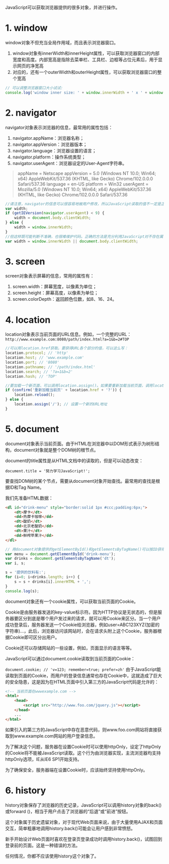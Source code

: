 JavaScript可以获取浏览器提供的很多对象，并进行操作。

# 1. window
window对象不但充当全局作用域，而且表示浏览器窗口。

1. window对象有innerWidth和innerHeight属性，可以获取浏览器窗口的内部宽度和高度。内部宽高是指除去菜单栏、工具栏、边框等占位元素后，用于显示网页的净宽高
2. 对应的，还有一个outerWidth和outerHeight属性，可以获取浏览器窗口的整个宽高
```js
// 可以调整浏览器窗口大小试试:
console.log('window inner size: ' + window.innerWidth + ' x ' + window.innerHeight);

```
# 2. navigator
navigator对象表示浏览器的信息，最常用的属性包括：

1. navigator.appName：浏览器名称；
2. navigator.appVersion：浏览器版本；
3. navigator.language：浏览器设置的语言；
4. navigator.platform：操作系统类型；
5. navigator.userAgent：浏览器设定的User-Agent字符串。

> appName = Netscape
appVersion = 5.0 (Windows NT 10.0; Win64; x64) AppleWebKit/537.36 (KHTML, like Gecko) Chrome/102.0.0.0 Safari/537.36
language = en-US
platform = Win32
userAgent = Mozilla/5.0 (Windows NT 10.0; Win64; x64) AppleWebKit/537.36 (KHTML, like Gecko) Chrome/102.0.0.0 Safari/537.36

```js
//请注意，navigator的信息可以很容易地被用户修改，所以JavaScript读取的值不一定是正确的。很多初学者为了针对不同浏览器编写不同的代码，喜欢用if判断浏览器版本，例如：
var width;
if (getIEVersion(navigator.userAgent) < 9) {
    width = document.body.clientWidth;
} else {
    width = window.innerWidth;
}
//但这样既可能判断不准确，也很难维护代码。正确的方法是充分利用JavaScript对不存在属性返回undefined的特性，直接用短路运算符||计算：
var width = window.innerWidth || document.body.clientWidth;
```

# 3. screen
screen对象表示屏幕的信息，常用的属性有：

1. screen.width：屏幕宽度，以像素为单位；
2. screen.height：屏幕高度，以像素为单位；
3. screen.colorDepth：返回颜色位数，如8、16、24。

# 4. location

location对象表示当前页面的URL信息。例如，一个完整的URL：
`http://www.example.com:8080/path/index.html?a=1&b=2#TOP`
```js
//可以用location.href获取。要获得URL各个部分的值，可以这么写：
location.protocol; // 'http'
location.host; // 'www.example.com'
location.port; // '8080'
location.pathname; // '/path/index.html'
location.search; // '?a=1&b=2'
location.hash; // 'TOP'

//要加载一个新页面，可以调用location.assign()。如果要重新加载当前页面，调用location.reload()方法非常方便。
if (confirm('重新加载当前页' + location.href + '?')) {
    location.reload();
} else {
    location.assign('/'); // 设置一个新的URL地址
}

```
# 5. document
document对象表示当前页面。由于HTML在浏览器中以DOM形式表示为树形结构，document对象就是整个DOM树的根节点。

document的title属性是从HTML文档中的<title>xxx</title>读取的，但是可以动态改变：

`document.title = '努力学习JavaScript!';`

要查找DOM树的某个节点，需要从document对象开始查找。最常用的查找是根据ID和Tag Name。

我们先准备HTML数据：
```html
<dl id="drink-menu" style="border:solid 1px #ccc;padding:6px;">
    <dt>摩卡</dt>
    <dd>热摩卡咖啡</dd>
    <dt>酸奶</dt>
    <dd>北京老酸奶</dd>
    <dt>果汁</dt>
    <dd>鲜榨苹果汁</dd>
</dl>
```
```js
// 用document对象提供的getElementById()和getElementsByTagName()可以按ID获得一个DOM节点和按Tag名称获得一组DOM节点：
var menu = document.getElementById('drink-menu');
var drinks = document.getElementsByTagName('dt');
var i, s;

s = '提供的饮料有:';
for (i=0; i<drinks.length; i++) {
    s = s + drinks[i].innerHTML + ',';
}
console.log(s);
```
document对象还有一个cookie属性，可以获取当前页面的Cookie。

Cookie是由服务器发送的key-value标示符。因为HTTP协议是无状态的，但是服务器要区分到底是哪个用户发过来的请求，就可以用Cookie来区分。当一个用户成功登录后，服务器发送一个Cookie给浏览器，例如user=ABC123XYZ(加密的字符串)...，此后，浏览器访问该网站时，会在请求头附上这个Cookie，服务器根据Cookie即可区分出用户。

Cookie还可以存储网站的一些设置，例如，页面显示的语言等等。

JavaScript可以通过document.cookie读取到当前页面的Cookie：

`document.cookie; // 'v=123; remember=true; prefer=zh'`
由于JavaScript能读取到页面的Cookie，而用户的登录信息通常也存在Cookie中，这就造成了巨大的安全隐患，这是因为在HTML页面中引入第三方的JavaScript代码是允许的：
```html
<!-- 当前页面在wwwexample.com -->
<html>
    <head>
        <script src="http://www.foo.com/jquery.js"></script>
    </head>
    ...
</html>
```
如果引入的第三方的JavaScript中存在恶意代码，则www.foo.com网站将直接获取到www.example.com网站的用户登录信息。

为了解决这个问题，服务器在设置Cookie时可以使用httpOnly，设定了httpOnly的Cookie将不能被JavaScript读取。这个行为由浏览器实现，主流浏览器均支持httpOnly选项，IE从IE6 SP1开始支持。

为了确保安全，服务器端在设置Cookie时，应该始终坚持使用httpOnly。

# 6. history
history对象保存了浏览器的历史记录，JavaScript可以调用history对象的back()或forward ()，相当于用户点击了浏览器的“后退”或“前进”按钮。

这个对象属于历史遗留对象，对于现代Web页面来说，由于大量使用AJAX和页面交互，简单粗暴地调用history.back()可能会让用户感到非常愤怒。

新手开始设计Web页面时喜欢在登录页登录成功时调用history.back()，试图回到登录前的页面。这是一种错误的方法。

任何情况，你都不应该使用history这个对象了。